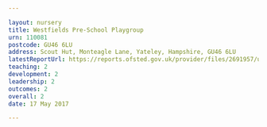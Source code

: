 ```yaml
---

layout: nursery
title: Westfields Pre-School Playgroup
urn: 110081
postcode: GU46 6LU
address: Scout Hut, Monteagle Lane, Yateley, Hampshire, GU46 6LU
latestReportUrl: https://reports.ofsted.gov.uk/provider/files/2691957/urn/110081.pdf
teaching: 2
development: 2
leadership: 2
outcomes: 2
overall: 2
date: 17 May 2017

---
```

